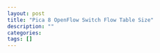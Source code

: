 ```yaml
---
layout: post
title: "Pica 8 OpenFlow Switch Flow Table Size"
description: ""
categories: 
tags: []
---
```


